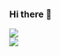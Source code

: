 ### Hi there 👋

<!--
**khalifa47/khalifa47** is a ✨ _special_ ✨ repository because its `README.md` (this file) appears on your GitHub profile.

Here are some ideas to get you started:

- 🔭 I’m currently working on ...
- 🌱 I’m currently learning ...
- 👯 I’m looking to collaborate on ...
- 🤔 I’m looking for help with ...
- 💬 Ask me about ...
- 📫 How to reach me: ...
- 😄 Pronouns: ...
- ⚡ Fun fact: ...
-->

<a href="https://github.com/khalifa47">
  <img align="center" src="https://github-readme-stats.vercel.app/api?username=khalifa47&show_icons=true&theme=radical" />
</a>
<br>
<a href="https://github.com/khalifa47">
  <img align="center" src="https://github-readme-stats.vercel.app/api/top-langs/?username=khalifa47&show_icons=true&theme=radical" />
</a>
